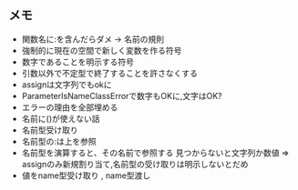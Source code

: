 ## メモ

* 関数名に:を含んだらダメ -> 名前の規則
* 強制的に現在の空間で新しく変数を作る符号
* 数字であることを明示する符号
* 引数以外で不定型で終了することを許さなくする
* assignは文字列でもokに
* ParameterIsNameClassErrorで数字もOKに,文字はOK?
* エラーの理由を全部埋める
* 名前に()が使えない話
* 名前型受け取り
* 名前型の:は上を参照
* 名前型を演算すると、その名前で参照する 見つからないと文字列か数値 => assignのみ新規割り当て,名前型の受け取りは明示しないとだめ
* 値をname型受け取り , name型渡し